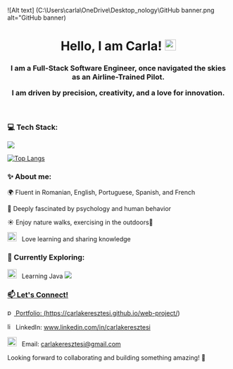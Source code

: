 
![Alt text] (C:\Users\carla\OneDrive\Desktop\_nology\GitHub banner.png alt="GitHub banner)

<h1 align="center">Hello, I am Carla! <img src="https://media.giphy.com/media/hvRJCLFzcasrR4ia7z/giphy.gif" width="25"></h1>
 

<h3 align="center">I am a Full-Stack Software Engineer, once navigated the skies as an Airline-Trained Pilot. 

 
 <br>
 
 
 I am driven by precision, creativity, and a love for innovation.</h3>


<br>


<h3>  💻 Tech Stack: </h3>



<p><a href="https://skillicons.dev">
   <img src="https://skillicons.dev/icons?i=git,github,bash,npm,vscode,html,css,sass,js,ts,vite,cypress,postman,java,jUnit" />
</p>


[![Top Langs](https://github-readme-stats.vercel.app/api/top-langs/?username=CarlaKeresztesi)](https://github.com/CarlaKeresztesi/github-readme-stats)


<h3> ✨ About me:</h3>

🌍 Fluent in Romanian, English, Portuguese, Spanish, and French 

🧠 Deeply fascinated by psychology and human behavior 

☀️ Enjoy nature walks, exercising in the outdoors🌴

<img src="https://github.com/Gapur/Gapur/blob/main/assets/message.gif?raw=true" width="21" />&nbsp;&nbsp; Love learning and sharing knowledge


<h3>🚀 Currently Exploring:</h3>

<img src="https://github.com/Gapur/Gapur/blob/main/assets/lightning.gif?raw=true" width="21" />&nbsp;&nbsp; Learning Java <a href="https://skillicons.dev"><img src="https://skillicons.dev/icons?i=java"/>



<h3>📫 Let's Connect!</h3>

<img src="https://github.com/user-attachments/assets/3cd29f67-80e4-4863-93ea-c80ecea7afde" width="15" height="15" alt="portfolio"> Portfolio: (https://carlakeresztesi.github.io/web-project/)

<img src="https://skillicons.dev/icons?i=linkedin&theme=light" width="15" height="15" alt="linkedin"> LinkedIn: www.linkedin.com/in/carlakeresztesi

<img src="https://github.com/Gapur/Gapur/blob/main/assets/letterbox.gif?raw=true" width="21" />&nbsp;&nbsp; Email: carlakeresztesi@gmail.com



Looking forward to collaborating and building something amazing! 🚀




